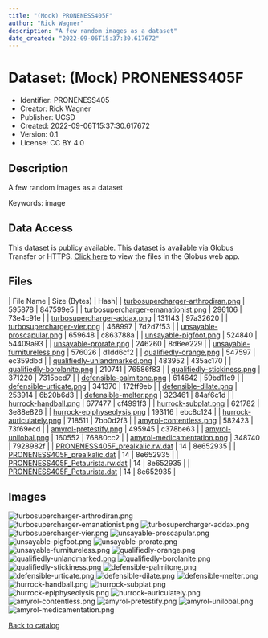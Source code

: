 ```yaml
---
title: "(Mock) PRONENESS405F"
author: "Rick Wagner"
description: "A few random images as a dataset"
date_created: "2022-09-06T15:37:30.617672"
---
```

# Dataset: (Mock) PRONENESS405F
- Identifier: PRONENESS405
- Creator: Rick Wagner
- Publisher: UCSD
- Created: 2022-09-06T15:37:30.617672
- Version: 0.1
- License: CC BY 4.0


## Description
A few random images as a dataset

Keywords: image


## Data Access
This dataset is publicy available.
This dataset is available via Globus Transfer or HTTPS.
[Click here](https://app.globus.org/file-manager?origin_id=527fe9c0-5782-4a2a-a097-ea2f06fe68ab&origin_path=/public/PRONENESS405/) to view the files in the Globus web app.


## Files

| File Name | Size (Bytes) | Hash|
| [turbosupercharger-arthrodiran.png](https://g-079c7d.ca528.03c0.data.globus.org/public/PRONENESS405/turbosupercharger-arthrodiran.png) | 595878 | 847599e5 |
| [turbosupercharger-emanationist.png](https://g-079c7d.ca528.03c0.data.globus.org/public/PRONENESS405/turbosupercharger-emanationist.png) | 296106 | 73e4c91e |
| [turbosupercharger-addax.png](https://g-079c7d.ca528.03c0.data.globus.org/public/PRONENESS405/turbosupercharger-addax.png) | 131143 | 97a32620 |
| [turbosupercharger-vier.png](https://g-079c7d.ca528.03c0.data.globus.org/public/PRONENESS405/turbosupercharger-vier.png) | 468997 | 7d2d7f53 |
| [unsayable-proscapular.png](https://g-079c7d.ca528.03c0.data.globus.org/public/PRONENESS405/unsayable-proscapular.png) | 659648 | c863788a |
| [unsayable-pigfoot.png](https://g-079c7d.ca528.03c0.data.globus.org/public/PRONENESS405/unsayable-pigfoot.png) | 524840 | 54409a93 |
| [unsayable-prorate.png](https://g-079c7d.ca528.03c0.data.globus.org/public/PRONENESS405/unsayable-prorate.png) | 246260 | 8d6ee229 |
| [unsayable-furnitureless.png](https://g-079c7d.ca528.03c0.data.globus.org/public/PRONENESS405/unsayable-furnitureless.png) | 576026 | d1dd6cf2 |
| [qualifiedly-orange.png](https://g-079c7d.ca528.03c0.data.globus.org/public/PRONENESS405/qualifiedly-orange.png) | 547597 | ec359dbd |
| [qualifiedly-unlandmarked.png](https://g-079c7d.ca528.03c0.data.globus.org/public/PRONENESS405/qualifiedly-unlandmarked.png) | 483952 | 435ac170 |
| [qualifiedly-borolanite.png](https://g-079c7d.ca528.03c0.data.globus.org/public/PRONENESS405/qualifiedly-borolanite.png) | 210741 | 76586f83 |
| [qualifiedly-stickiness.png](https://g-079c7d.ca528.03c0.data.globus.org/public/PRONENESS405/qualifiedly-stickiness.png) | 371220 | 7315bed7 |
| [defensible-palmitone.png](https://g-079c7d.ca528.03c0.data.globus.org/public/PRONENESS405/defensible-palmitone.png) | 614642 | 59bd11c9 |
| [defensible-urticate.png](https://g-079c7d.ca528.03c0.data.globus.org/public/PRONENESS405/defensible-urticate.png) | 341370 | 172ff9eb |
| [defensible-dilate.png](https://g-079c7d.ca528.03c0.data.globus.org/public/PRONENESS405/defensible-dilate.png) | 253914 | 6b20b6d3 |
| [defensible-melter.png](https://g-079c7d.ca528.03c0.data.globus.org/public/PRONENESS405/defensible-melter.png) | 323461 | 84af6c1d |
| [hurrock-handball.png](https://g-079c7d.ca528.03c0.data.globus.org/public/PRONENESS405/hurrock-handball.png) | 677477 | cf4991f3 |
| [hurrock-subplat.png](https://g-079c7d.ca528.03c0.data.globus.org/public/PRONENESS405/hurrock-subplat.png) | 621782 | 3e88e826 |
| [hurrock-epiphyseolysis.png](https://g-079c7d.ca528.03c0.data.globus.org/public/PRONENESS405/hurrock-epiphyseolysis.png) | 193116 | ebc8c124 |
| [hurrock-auriculately.png](https://g-079c7d.ca528.03c0.data.globus.org/public/PRONENESS405/hurrock-auriculately.png) | 718511 | 7bb0d2f3 |
| [amyrol-contentless.png](https://g-079c7d.ca528.03c0.data.globus.org/public/PRONENESS405/amyrol-contentless.png) | 582423 | 73f69ecd |
| [amyrol-pretestify.png](https://g-079c7d.ca528.03c0.data.globus.org/public/PRONENESS405/amyrol-pretestify.png) | 495945 | c378be63 |
| [amyrol-unilobal.png](https://g-079c7d.ca528.03c0.data.globus.org/public/PRONENESS405/amyrol-unilobal.png) | 160552 | 76880cc2 |
| [amyrol-medicamentation.png](https://g-079c7d.ca528.03c0.data.globus.org/public/PRONENESS405/amyrol-medicamentation.png) | 348740 | 7928982f |
| [PRONENESS405F_prealkalic.rw.dat](https://g-079c7d.ca528.03c0.data.globus.org/public/PRONENESS405/PRONENESS405F_prealkalic.rw.dat) | 14 | 8e652935 |
| [PRONENESS405F_prealkalic.dat](https://g-079c7d.ca528.03c0.data.globus.org/public/PRONENESS405/PRONENESS405F_prealkalic.dat) | 14 | 8e652935 |
| [PRONENESS405F_Petaurista.rw.dat](https://g-079c7d.ca528.03c0.data.globus.org/public/PRONENESS405/PRONENESS405F_Petaurista.rw.dat) | 14 | 8e652935 |
| [PRONENESS405F_Petaurista.dat](https://g-079c7d.ca528.03c0.data.globus.org/public/PRONENESS405/PRONENESS405F_Petaurista.dat) | 14 | 8e652935 |


## Images
![turbosupercharger-arthrodiran.png](https://g-079c7d.ca528.03c0.data.globus.org/public/PRONENESS405/turbosupercharger-arthrodiran.png) ![turbosupercharger-emanationist.png](https://g-079c7d.ca528.03c0.data.globus.org/public/PRONENESS405/turbosupercharger-emanationist.png) ![turbosupercharger-addax.png](https://g-079c7d.ca528.03c0.data.globus.org/public/PRONENESS405/turbosupercharger-addax.png) ![turbosupercharger-vier.png](https://g-079c7d.ca528.03c0.data.globus.org/public/PRONENESS405/turbosupercharger-vier.png) ![unsayable-proscapular.png](https://g-079c7d.ca528.03c0.data.globus.org/public/PRONENESS405/unsayable-proscapular.png) ![unsayable-pigfoot.png](https://g-079c7d.ca528.03c0.data.globus.org/public/PRONENESS405/unsayable-pigfoot.png) ![unsayable-prorate.png](https://g-079c7d.ca528.03c0.data.globus.org/public/PRONENESS405/unsayable-prorate.png) ![unsayable-furnitureless.png](https://g-079c7d.ca528.03c0.data.globus.org/public/PRONENESS405/unsayable-furnitureless.png) ![qualifiedly-orange.png](https://g-079c7d.ca528.03c0.data.globus.org/public/PRONENESS405/qualifiedly-orange.png) ![qualifiedly-unlandmarked.png](https://g-079c7d.ca528.03c0.data.globus.org/public/PRONENESS405/qualifiedly-unlandmarked.png) ![qualifiedly-borolanite.png](https://g-079c7d.ca528.03c0.data.globus.org/public/PRONENESS405/qualifiedly-borolanite.png) ![qualifiedly-stickiness.png](https://g-079c7d.ca528.03c0.data.globus.org/public/PRONENESS405/qualifiedly-stickiness.png) ![defensible-palmitone.png](https://g-079c7d.ca528.03c0.data.globus.org/public/PRONENESS405/defensible-palmitone.png) ![defensible-urticate.png](https://g-079c7d.ca528.03c0.data.globus.org/public/PRONENESS405/defensible-urticate.png) ![defensible-dilate.png](https://g-079c7d.ca528.03c0.data.globus.org/public/PRONENESS405/defensible-dilate.png) ![defensible-melter.png](https://g-079c7d.ca528.03c0.data.globus.org/public/PRONENESS405/defensible-melter.png) ![hurrock-handball.png](https://g-079c7d.ca528.03c0.data.globus.org/public/PRONENESS405/hurrock-handball.png) ![hurrock-subplat.png](https://g-079c7d.ca528.03c0.data.globus.org/public/PRONENESS405/hurrock-subplat.png) ![hurrock-epiphyseolysis.png](https://g-079c7d.ca528.03c0.data.globus.org/public/PRONENESS405/hurrock-epiphyseolysis.png) ![hurrock-auriculately.png](https://g-079c7d.ca528.03c0.data.globus.org/public/PRONENESS405/hurrock-auriculately.png) ![amyrol-contentless.png](https://g-079c7d.ca528.03c0.data.globus.org/public/PRONENESS405/amyrol-contentless.png) ![amyrol-pretestify.png](https://g-079c7d.ca528.03c0.data.globus.org/public/PRONENESS405/amyrol-pretestify.png) ![amyrol-unilobal.png](https://g-079c7d.ca528.03c0.data.globus.org/public/PRONENESS405/amyrol-unilobal.png) ![amyrol-medicamentation.png](https://g-079c7d.ca528.03c0.data.globus.org/public/PRONENESS405/amyrol-medicamentation.png) 

[Back to catalog](./)

